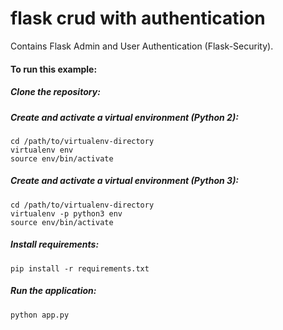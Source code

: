 # flask crud with authentication
Contains Flask Admin and User Authentication (Flask-Security).

#### To run this example:

##### Clone the repository:



##### Create and activate a virtual environment (Python 2):

```
cd /path/to/virtualenv-directory
virtualenv env
source env/bin/activate
```


##### Create and activate a virtual environment (Python 3):

```
cd /path/to/virtualenv-directory
virtualenv -p python3 env
source env/bin/activate
```

##### Install requirements:

```
pip install -r requirements.txt
```

##### Run the application:

```
python app.py
```

